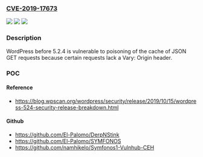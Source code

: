 ### [CVE-2019-17673](https://cve.mitre.org/cgi-bin/cvename.cgi?name=CVE-2019-17673)
![](https://img.shields.io/static/v1?label=Product&message=n%2Fa&color=blue)
![](https://img.shields.io/static/v1?label=Version&message=n%2Fa&color=blue)
![](https://img.shields.io/static/v1?label=Vulnerability&message=n%2Fa&color=brighgreen)

### Description

WordPress before 5.2.4 is vulnerable to poisoning of the cache of JSON GET requests because certain requests lack a Vary: Origin header.

### POC

#### Reference
- https://blog.wpscan.org/wordpress/security/release/2019/10/15/wordpress-524-security-release-breakdown.html

#### Github
- https://github.com/El-Palomo/DerpNStink
- https://github.com/El-Palomo/SYMFONOS
- https://github.com/namhikelo/Symfonos1-Vulnhub-CEH

